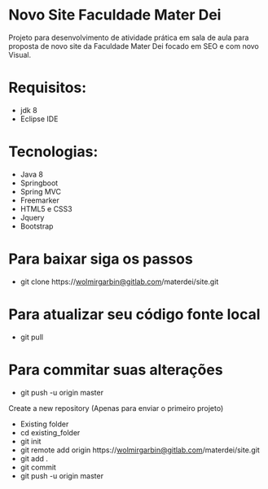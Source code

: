 # Novo Site Faculdade Mater Dei

Projeto para desenvolvimento de atividade prática em sala de aula para proposta de novo site da Faculdade Mater Dei focado em SEO e com novo Visual.

# Requisitos:
- jdk 8
- Eclipse IDE

# Tecnologias:
 - Java 8
 - Springboot
 - Spring MVC
 - Freemarker
 - HTML5 e CSS3
 - Jquery
 - Bootstrap

# Para baixar siga os passos
- git clone https://wolmirgarbin@gitlab.com/materdei/site.git

# Para atualizar seu código fonte local
- git pull

# Para commitar suas alterações
- git push -u origin master


Create a new repository (Apenas para enviar o primeiro projeto)
- Existing folder
- cd existing_folder
- git init
- git remote add origin https://wolmirgarbin@gitlab.com/materdei/site.git
- git add .
- git commit
- git push -u origin master
